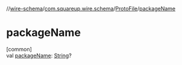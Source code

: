 //[wire-schema](../../../index.md)/[com.squareup.wire.schema](../index.md)/[ProtoFile](index.md)/[packageName](package-name.md)

# packageName

[common]\
val [packageName](package-name.md): [String](https://kotlinlang.org/api/latest/jvm/stdlib/kotlin/-string/index.html)?
